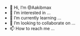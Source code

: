 - 👋 Hi, I’m @Aakibmax
- 👀 I’m interested in ...
- 🌱 I’m currently learning ...
- 💞️ I’m looking to collaborate on ...
- 📫 How to reach me ...

<!---
Aakibmax/Aakibmax is a ✨ special ✨ repository because its `README.md` (this file) appears on your GitHub profile.
You can click the Preview link to take a look at your changes.
--->
